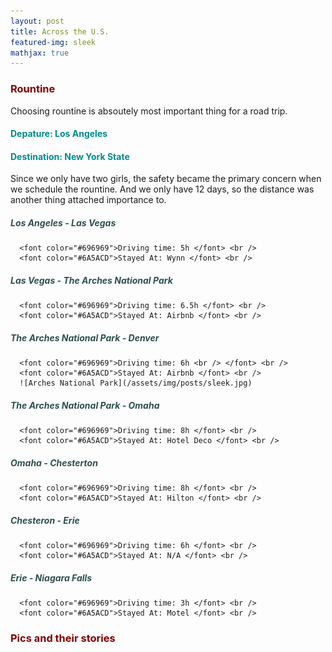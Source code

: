 ```yaml
---
layout: post
title: Across the U.S.
featured-img: sleek
mathjax: true
---
```


### <font color="#800000">Rountine </font>
Choosing rountine is absoutely most important thing for a road trip.
#### <font color="#008B8B">Depature: Los Angeles </font>
#### <font color="#008B8B">Destination: New York State </font>
Since we only have two girls, the safety became the primary concern when we schedule the rountine. And we only have 12 days, so the distance was another thing attached importance to.

##### <font color="#2F4F4F">Los Angeles - Las Vegas </font> <br />
      <font color="#696969">Driving time: 5h </font> <br />
      <font color="#6A5ACD">Stayed At: Wynn </font> <br />

##### <font color="#2F4F4F">Las Vegas - The Arches National Park </font> <br />
      <font color="#696969">Driving time: 6.5h </font> <br />
      <font color="#6A5ACD">Stayed At: Airbnb </font> <br />

##### <font color="#2F4F4F">The Arches National Park - Denver </font> <br />
      <font color="#696969">Driving time: 6h <br /> </font> <br />
      <font color="#6A5ACD">Stayed At: Airbnb </font> <br />
      ![Arches National Park](/assets/img/posts/sleek.jpg)

##### <font color="#2F4F4F">The Arches National Park - Omaha </font> <br />
      <font color="#696969">Driving time: 8h </font> <br />
      <font color="#6A5ACD">Stayed At: Hotel Deco </font> <br />

##### <font color="#2F4F4F">Omaha - Chesterton </font> <br />
      <font color="#696969">Driving time: 8h </font> <br />
      <font color="#6A5ACD">Stayed At: Hilton </font> <br />

##### <font color="#2F4F4F">Chesteron - Erie </font> <br />
      <font color="#696969">Driving time: 6h </font> <br />
      <font color="#6A5ACD">Stayed At: N/A </font> <br />

##### <font color="#2F4F4F">Erie - Niagara Falls </font>
      <font color="#696969">Driving time: 3h </font> <br />
      <font color="#6A5ACD">Stayed At: Motel </font> <br />

### <font color="#800000">Pics and their stories </font>
